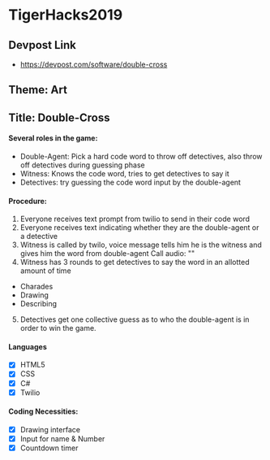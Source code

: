 # TigerHacks2019

## Devpost Link
  - https://devpost.com/software/double-cross

## Theme: Art

## Title: Double-Cross
#### Several roles in the game:
  - Double-Agent: Pick a hard code word to throw off detectives, also throw off detectives during guessing phase
  - Witness: Knows the code word, tries to get detectives to say it
  - Detectives: try guessing the code word input by the double-agent
    
#### Procedure:
 1. Everyone receives text prompt from twilio to send in their code word
 2. Everyone receives text indicating whether they are the double-agent or a detective
 3.  Witness is called by twilo, voice message tells him he is the witness and gives him the word from double-agent
 Call audio: ""
 4. Witness has 3 rounds to get detectives to say the word in an allotted amount of time
  - Charades
  - Drawing
  - Describing
 5. Detectives get one collective guess as to who the double-agent is in order to win the game.
 
#### Languages
 - [x] HTML5
 - [x] CSS
 - [x] C#
 - [x] Twilio

#### Coding Necessities: 
 - [x] Drawing interface
 - [x] Input for name & Number
 - [x] Countdown timer
